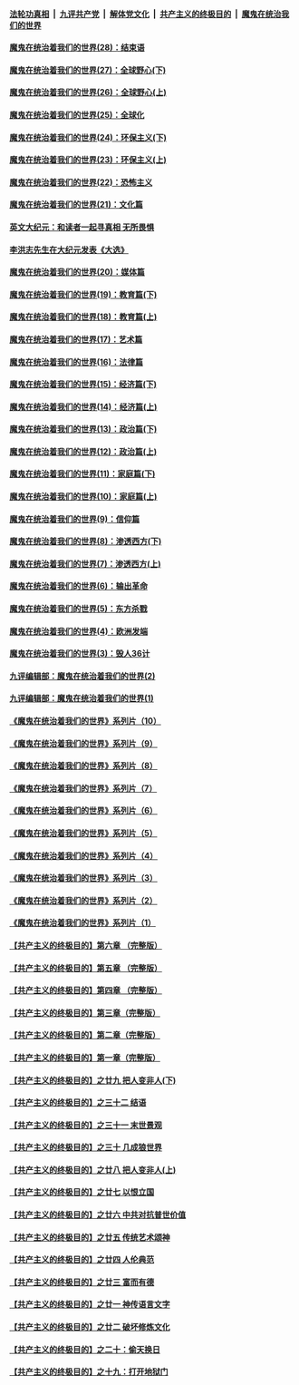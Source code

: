 ####  [法轮功真相](../../../../basic/blob/master/README.md?t=04172131) &nbsp;|&nbsp; [九评共产党](../../../../9ping.md/blob/master/README.md?t=04172131) &nbsp;|&nbsp; [解体党文化](../../../../jtdwh.md/blob/master/README.md?t=04172131)  &nbsp;|&nbsp; [共产主义的终极目的](../../../../gczydzjmd.md/blob/master/README.md?t=04172131) &nbsp;|&nbsp; [魔鬼在统治我们的世界](../../../../mgztzwmdsj.md/blob/master/README.md?t=04172131) 

#### [魔鬼在统治着我们的世界(28)：结束语](../pages/nsc422/n10936246.md?t=04172131) 

#### [魔鬼在统治着我们的世界(27)：全球野心(下)](../pages/nsc422/n10928319.md?t=04172131) 

#### [魔鬼在统治着我们的世界(26)：全球野心(上)](../pages/nsc422/n10900318.md?t=04172131) 

#### [魔鬼在统治着我们的世界(25)：全球化](../pages/nsc422/n10788205.md?t=04172131) 

#### [魔鬼在统治着我们的世界(24)：环保主义(下)](../pages/nsc422/n10695307.md?t=04172131) 

#### [魔鬼在统治着我们的世界(23)：环保主义(上)](../pages/nsc422/n10688613.md?t=04172131) 

#### [魔鬼在统治着我们的世界(22)：恐怖主义](../pages/nsc422/n10614727.md?t=04172131) 

#### [魔鬼在统治着我们的世界(21)：文化篇](../pages/nsc422/n10597706.md?t=04172131) 

#### [英文大纪元：和读者一起寻真相 无所畏惧](../pages/nsc422/n12542027.md?t=04172131) 

#### [李洪志先生在大纪元发表《大选》](../pages/nsc422/n12534746.md?t=04172131) 

#### [魔鬼在统治着我们的世界(20)：媒体篇](../pages/nsc422/n10586579.md?t=04172131) 

#### [魔鬼在统治着我们的世界(19)：教育篇(下)](../pages/nsc422/n10564808.md?t=04172131) 

#### [魔鬼在统治着我们的世界(18)：教育篇(上)](../pages/nsc422/n10526970.md?t=04172131) 

#### [魔鬼在统治着我们的世界(17)：艺术篇](../pages/nsc422/n10499093.md?t=04172131) 

#### [魔鬼在统治着我们的世界(16)：法律篇](../pages/nsc422/n10485969.md?t=04172131) 

#### [魔鬼在统治着我们的世界(15)：经济篇(下)](../pages/nsc422/n10469975.md?t=04172131) 

#### [魔鬼在统治着我们的世界(14)：经济篇(上)](../pages/nsc422/n10457370.md?t=04172131) 

#### [魔鬼在统治着我们的世界(13)：政治篇(下)](../pages/nsc422/n10448270.md?t=04172131) 

#### [魔鬼在统治着我们的世界(12)：政治篇(上)](../pages/nsc422/n10444576.md?t=04172131) 

#### [魔鬼在统治着我们的世界(11)：家庭篇(下)](../pages/nsc422/n10440961.md?t=04172131) 

#### [魔鬼在统治着我们的世界(10)：家庭篇(上)](../pages/nsc422/n10435448.md?t=04172131) 

#### [魔鬼在统治着我们的世界(9)：信仰篇](../pages/nsc422/n10432159.md?t=04172131) 

#### [魔鬼在统治着我们的世界(8)：渗透西方(下)](../pages/nsc422/n10429603.md?t=04172131) 

#### [魔鬼在统治着我们的世界(7)：渗透西方(上)](../pages/nsc422/n10426013.md?t=04172131) 

#### [魔鬼在统治着我们的世界(6)：输出革命](../pages/nsc422/n10421536.md?t=04172131) 

#### [魔鬼在统治着我们的世界(5)：东方杀戮](../pages/nsc422/n10417707.md?t=04172131) 

#### [魔鬼在统治着我们的世界(4)：欧洲发端](../pages/nsc422/n10414890.md?t=04172131) 

#### [魔鬼在统治着我们的世界(3)：毁人36计](../pages/nsc422/n10411583.md?t=04172131) 

#### [九评编辑部：魔鬼在统治着我们的世界(2)](../pages/nsc422/n10410036.md?t=04172131) 

#### [九评编辑部：魔鬼在统治着我们的世界(1)](../pages/nsc422/n10406825.md?t=04172131) 

#### [《魔鬼在统治着我们的世界》系列片（10）](../pages/nsc422/n12292670.md?t=04172131) 

#### [《魔鬼在统治着我们的世界》系列片（9）](../pages/nsc422/n12290859.md?t=04172131) 

#### [《魔鬼在统治着我们的世界》系列片（8）](../pages/nsc422/n12287445.md?t=04172131) 

#### [《魔鬼在统治着我们的世界》系列片（7）](../pages/nsc422/n12283425.md?t=04172131) 

#### [《魔鬼在统治着我们的世界》系列片（6）](../pages/nsc422/n12282314.md?t=04172131) 

#### [《魔鬼在统治着我们的世界》系列片（5）](../pages/nsc422/n12281419.md?t=04172131) 

#### [《魔鬼在统治着我们的世界》系列片（4）](../pages/nsc422/n12274024.md?t=04172131) 

#### [《魔鬼在统治着我们的世界》系列片（3）](../pages/nsc422/n12271322.md?t=04172131) 

#### [《魔鬼在统治着我们的世界》系列片（2）](../pages/nsc422/n12269049.md?t=04172131) 

#### [《魔鬼在统治着我们的世界》系列片（1）](../pages/nsc422/n12267575.md?t=04172131) 

#### [【共产主义的终极目的】第六章 （完整版）](../pages/nsc422/n11428913.md?t=04172131) 

#### [【共产主义的终极目的】第五章 （完整版）](../pages/nsc422/n11428912.md?t=04172131) 

#### [【共产主义的终极目的】第四章 （完整版）](../pages/nsc422/n11428907.md?t=04172131) 

#### [【共产主义的终极目的】第三章（完整版）](../pages/nsc422/n11428848.md?t=04172131) 

#### [【共产主义的终极目的】第二章（完整版）](../pages/nsc422/n11428831.md?t=04172131) 

#### [【共产主义的终极目的】第一章（完整版）](../pages/nsc422/n11417651.md?t=04172131) 

#### [【共产主义的终极目的】之廿九 把人变非人(下)](../pages/nsc422/n11344140.md?t=04172131) 

#### [【共产主义的终极目的】之三十二 结语](../pages/nsc422/n11360535.md?t=04172131) 

#### [【共产主义的终极目的】之三十一 末世景观](../pages/nsc422/n11351129.md?t=04172131) 

#### [【共产主义的终极目的】之三十 几成狼世界](../pages/nsc422/n11348280.md?t=04172131) 

#### [【共产主义的终极目的】之廿八 把人变非人(上)](../pages/nsc422/n11340492.md?t=04172131) 

#### [【共产主义的终极目的】之廿七 以恨立国](../pages/nsc422/n11336944.md?t=04172131) 

#### [【共产主义的终极目的】之廿六 中共对抗普世价值](../pages/nsc422/n11324785.md?t=04172131) 

#### [【共产主义的终极目的】之廿五 传统艺术颂神](../pages/nsc422/n11296396.md?t=04172131) 

#### [【共产主义的终极目的】之廿四 人伦典范](../pages/nsc422/n11296397.md?t=04172131) 

#### [【共产主义的终极目的】之廿三 富而有德](../pages/nsc422/n11283598.md?t=04172131) 

#### [【共产主义的终极目的】之廿一 神传语言文字](../pages/nsc422/n11263265.md?t=04172131) 

#### [【共产主义的终极目的】之廿二 破坏修炼文化](../pages/nsc422/n11245728.md?t=04172131) 

#### [【共产主义的终极目的】之二十：偷天换日](../pages/nsc422/n11238846.md?t=04172131) 

#### [【共产主义的终极目的】之十九：打开地狱门](../pages/nsc422/n11206376.md?t=04172131) 


